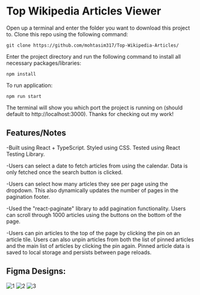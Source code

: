 # Top Wikipedia Articles Viewer

Open up a terminal and enter the folder you want to download this project to.
Clone this repo using the following command:

```
git clone https://github.com/mohtasim317/Top-Wikipedia-Articles/
```

Enter the project directory and run the following command to install all necessary packages/libraries:

```
npm install
```

To run application:

```
npm run start
```

The terminal will show you which port the project is running on (should default to http://localhost:3000). Thanks for checking out my work!

## Features/Notes

-Built using React + TypeScript. Styled using CSS. Tested using React Testing Library.

-Users can select a date to fetch articles from using the calendar. Data is only fetched once the search button is clicked.

-Users can select how many articles they see per page using the dropdown. This also dynamically updates the number of pages in the pagination footer.

-Used the "react-paginate" library to add pagination functionality. Users can scroll through 1000 articles using the buttons on the bottom of the page.

-Users can pin articles to the top of the page by clicking the pin on an article tile. Users can also unpin articles from both the list of pinned articles and the main list of articles by clicking the pin again. Pinned article data is saved to local storage and persists between page reloads.

## Figma Designs:

![1](https://github.com/user-attachments/assets/af99e44c-b5bf-44af-be1f-c586a52d5745)
![2](https://github.com/user-attachments/assets/3dbe3666-9006-4bcf-b6d2-b8ba55cbec16)
![3](https://github.com/user-attachments/assets/1be8cb1d-a0e7-4963-a05a-1021adff127d)
